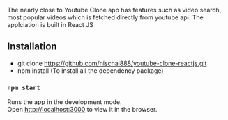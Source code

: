 The nearly close to Youtube Clone app has features such as video search, most popular videos which is fetched directly from youtube api. The applciation is built in React JS

## Installation

 - git clone https://github.com/nischal888/youtube-clone-reactjs.git
 - npm install (To install all the dependency package)

### `npm start`

Runs the app in the development mode.\
Open [http://localhost:3000](http://localhost:3000) to view it in the browser.
